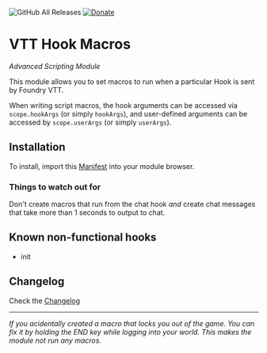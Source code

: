 ![GitHub All Releases](https://img.shields.io/github/downloads/ardittristan/HookMacros/total)
[![Donate](https://img.shields.io/badge/Donate-PayPal-Green.svg)](https://www.paypal.com/cgi-bin/webscr?cmd=_s-xclick&hosted_button_id=TF3LJHWV9U7HN)

# VTT Hook Macros

*Advanced Scripting Module*

This module allows you to set macros to run when a particular Hook is sent by Foundry VTT.

When writing script macros, the hook arguments can be accessed via `scope.hookArgs` (or simply `hookArgs`), and user-defined arguments can be accessed by `scope.userArgs` (or simply `userArgs`).

## Installation

To install, import this [Manifest](https://raw.githubusercontent.com/ardittristan/HookMacros/master/module.json) into your module browser.

### Things to watch out for

Don't create macros that run from the chat hook *and* create chat messages that take more than 1 seconds to output to chat.

## Known non-functional hooks

* init

## Changelog

Check the [Changelog](https://github.com/ardittristan/HookMacros/blob/master/CHANGELOG.md)

---

*If you acidentally created a macro that locks you out of the game. You can fix it by holding the END key while logging into your world. This makes the module not run any macros.*
